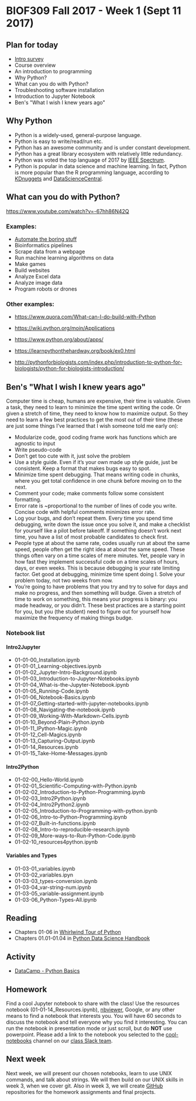# BIOF309 Fall 2017 - Week 1 (Sept 11 2017)

## Plan for today

* [Intro survey](https://goo.gl/forms/hKJGAyI0JfjKLgq73)
* Course overview
* An introduction to programming
* Why Python?
* What can you do with Python?
* Troubleshooting software installation
* Introduction to Jupyter Notebook
* Ben's "What I wish I knew years ago"

## Why Python
- Python is a widely-used, general-purpose language.
- Python is easy to write/read/run etc.
- Python has an awesome community and is under constant development.
- Python has a great library ecosystem with relatively little redundancy.
- Python was voted the top language of 2017 by [IEEE Spectrum](https://spectrum.ieee.org/computing/software/the-2017-top-programming-languages).
- Python is popular in data science and machine learning. In fact, Python is more popular than the R programming language, according to [KDnuggets](http://www.kdnuggets.com/2017/08/python-overtakes-r-leader-analytics-data-science.html) and [DataScienceCentral](http://www.datasciencecentral.com/profiles/blogs/python-overtakes-r-for-data-science-and-machine-learning).

## What can you do with Python?
https://www.youtube.com/watch?v=-67hh86N42Q

### Examples:
* [Automate the boring stuff](https://automatetheboringstuff.com/)
* Bioinformatics pipelines
* Scrape data from a webpage
* Run machine learning algorithms on data
* Make games
* Build websites
* Analyze Excel data
* Analyze image data
* Program robots or drones

### Other examples:
* https://www.quora.com/What-can-I-do-build-with-Python

* https://wiki.python.org/moin/Applications

* https://www.python.org/about/apps/

* https://learnpythonthehardway.org/book/ex0.html

* http://pythonforbiologists.com/index.php/introduction-to-python-for-biologists/python-for-biologists-introduction/

## Ben's "What I wish I knew years ago"

Computer time is cheap, humans are expensive, their time is valuable. Given a task, they need to learn to minimize the time spent writing the code. Or given a stretch of time, they need to know how to maximize output. So they need to learn a few best practices to get the most out of their time (these are just some things I’ve learned that I wish someone told me early on):

* Modularize code, good coding frame work has functions which are agnostic to input
* Write pseudo-code
* Don’t get too cute with it, just solve the problem
* Use a style guide. Even if it’s your own made up style guide, just be consistent. Keep a format that makes bugs easy to spot.
* Minimize time spent debugging. That means writing code in chunks, where you get total confidence in one chunk before moving on to the next.
* Comment your code; make comments follow some consistent formatting.
* Error rate is ~proportional to the number of lines of code you write. Concise code with helpful comments minimizes error rate.
* Log your bugs, and don’t repeat them. Every time you spend time debugging, write down the issue once you solve it, and make a checklist for yourself like a pilot before takeoff. If something doesn’t work next time, you have a list of most probable candidates to check first.
* People type at about the same rate, codes usually run at about the same speed, people often get the right idea at about the same speed. These things often vary on a time scales of mere minutes. Yet, people vary in how fast they implement successful code on a time scales of hours, days, or even weeks. This is because debugging is your rate limiting factor. Get good at debugging, minimize time spent doing I. Solve your problem today, not two weeks from now.
* You’re going to have problems that you try and try to solve for days and make no progress, and then something will budge. Given a stretch of time to work on something, this means your progress is binary: you made headway, or you didn’t. These best practices are a starting point for you, but you (the student) need to figure out for yourself how maximize the frequency of making things budge.

### Notebook list

#### Intro2Jupyter

*  01-01-00_Installation.ipynb
*  01-01-01_Learning-objectives.ipynb
*  01-01-02_Jupyter-Intro-Background.ipynb
*  01-01-03_Introduction-to-Jupyter-Notebooks.ipynb
*  01-01-04_What-is-the-Jupyter-Notebook.ipynb
*  01-01-05_Running-Code.ipynb
*  01-01-06_Notebook-Basics.ipynb
*  01-01-07_Getting-started-with-jupyter-notebooks.ipynb
*  01-01-08_Navigating-the-notebook.ipynb
*  01-01-09_Working-With-Markdown-Cells.ipynb
*  01-01-10_Beyond-Plain-Python.ipynb
*  01-01-11_IPython-Magic.ipynb
*  01-01-12_Cell-Magics.ipynb
*  01-01-13_Capturing-Output.ipynb
*  01-01-14_Resources.ipynb
*  01-01-15_Take-Home-Messages.ipynb

#### Intro2Python

*  01-02-00_Hello-World.ipynb
*  01-02-01_Scientific-Computing-with-Python.ipynb
*  01-02-02_Introduction-to-Python-Programming.ipynb
*  01-02-03_Intro2Python.ipynb
*  01-02-04_Intro2Python2.ipynb
*  01-02-05_Introduction-to-Programming-with-python.ipynb
*  01-02-06_Intro-to-Python-Programming.ipynb
*  01-02-07_Built-in-functions.ipynb
*  01-02-08_Intro-to-reproducible-research.ipynb
*  01-02-09_More-ways-to-Run-Python-Code.ipynb
*  01-02-10_resources4python.ipynb

#### Variables and Types

*  01-03-01_variables.ipynb
*  01-03-02_variables.ipyn
*  01-03-03_types-conversion.ipynb
*  01-03-04_var-string-num.ipynb
*  01-03-05_variable-assignment.ipynb
*  01-03-06_Python-Types-All.ipynb

## Reading

* Chapters 01-06 in [Whirlwind Tour of Python](https://github.com/jakevdp/WhirlwindTourOfPython)
* Chapters 01.01-01.04 in [Python Data Science Handbook](https://github.com/jakevdp/PythonDataScienceHandbook/tree/master/notebooks)

## Activity

* [DataCamp - Python Basics](https://campus.datacamp.com/courses/intro-to-python-for-data-science/chapter-1-python-basics)

## Homework

Find a cool Jupyter notebook to share with the class! Use the resources notebook (01-01-14_Resources.ipynb), [nbviewer](https://nbviewer.jupyter.org/), Google, or any other means to find a notebook that interests you. You will have 60 seconds to discuss the notebook and tell everyone why you find it interesting. You can run the notebook in presentation mode or just scroll, but do **NOT** use powerpoint. Please add a link to the notebook you selected to the [cool-notebooks](https://biof309.slack.com/messages/C6WUUDV0D/) channel on our [class Slack team](https://biof309.slack.com).

## Next week

Next week, we will present our chosen notebooks, learn to use UNIX commands, and talk about strings. We will then build on our UNIX skills in week 3, when we cover git. Also in week 3, we will create [GitHub](https://github.com) repositories for the homework assignments and final projects.
